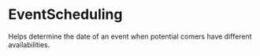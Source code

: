 # EventScheduling
Helps determine the date of an event when potential comers have different availabilities. 
